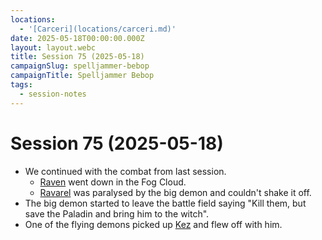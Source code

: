 ```yaml
---
locations:
  - '[Carceri](locations/carceri.md)'
date: 2025-05-18T00:00:00.000Z
layout: layout.webc
title: Session 75 (2025-05-18)
campaignSlug: spelljammer-bebop
campaignTitle: Spelljammer Bebop
tags:
  - session-notes
---
```

# Session 75 (2025-05-18)

- We continued with the combat from last session.
	- [Raven](pcs/raven.md) went down in the Fog Cloud.
	- [Ravarel](pcs/ravarel-deshent.md) was paralysed by the big demon and couldn't shake it off.
- The big demon started to leave the battle field saying "Kill them, but save the Paladin and bring him to the witch".
- One of the flying demons picked up [Kez](pcs/kez-bardaux.md) and flew off with him.

